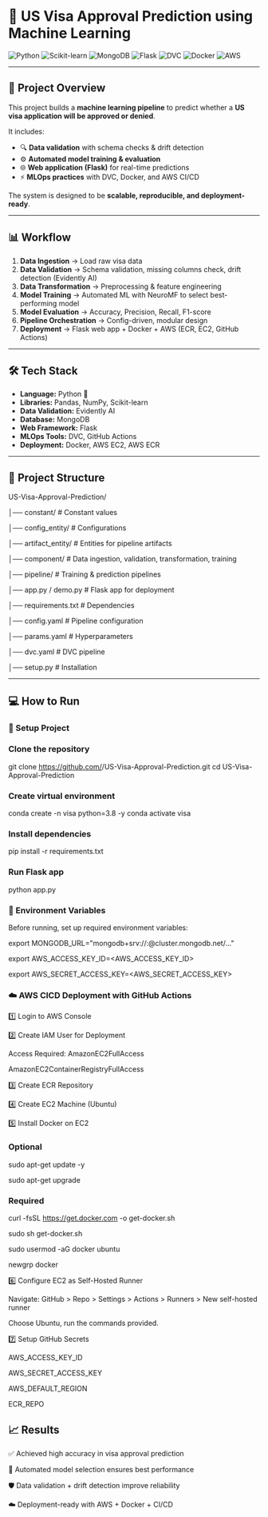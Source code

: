 # 🛂 US Visa Approval Prediction using Machine Learning  

![Python](https://img.shields.io/badge/Python-3.8-blue?style=for-the-badge&logo=python)
![Scikit-learn](https://img.shields.io/badge/Scikit--learn-ML%20Models-F7931E?style=for-the-badge&logo=scikit-learn)
![MongoDB](https://img.shields.io/badge/MongoDB-Database-47A248?style=for-the-badge&logo=mongodb)
![Flask](https://img.shields.io/badge/Flask-Web%20App-black?style=for-the-badge&logo=flask)
![DVC](https://img.shields.io/badge/DVC-MLOps-purple?style=for-the-badge&logo=dvc)
![Docker](https://img.shields.io/badge/Docker-Containerization-2496ED?style=for-the-badge&logo=docker)
![AWS](https://img.shields.io/badge/AWS-Deployment-232F3E?style=for-the-badge&logo=amazon-aws)

---

## 📌 Project Overview  
This project builds a **machine learning pipeline** to predict whether a **US visa application will be approved or denied**.  

It includes:  
- 🔍 **Data validation** with schema checks & drift detection  
- ⚙️ **Automated model training & evaluation**  
- 🌐 **Web application (Flask)** for real-time predictions  
- ⚡ **MLOps practices** with DVC, Docker, and AWS CI/CD  

The system is designed to be **scalable, reproducible, and deployment-ready**.  

---

## 📊 Workflow  

1. **Data Ingestion** → Load raw visa data  
2. **Data Validation** → Schema validation, missing columns check, drift detection (Evidently AI)  
3. **Data Transformation** → Preprocessing & feature engineering  
4. **Model Training** → Automated ML with NeuroMF to select best-performing model  
5. **Model Evaluation** → Accuracy, Precision, Recall, F1-score  
6. **Pipeline Orchestration** → Config-driven, modular design  
7. **Deployment** → Flask web app + Docker + AWS (ECR, EC2, GitHub Actions)  

---

## 🛠 Tech Stack  

- **Language:** Python 🐍  
- **Libraries:** Pandas, NumPy, Scikit-learn  
- **Data Validation:** Evidently AI  
- **Database:** MongoDB  
- **Web Framework:** Flask  
- **MLOps Tools:** DVC, GitHub Actions  
- **Deployment:** Docker, AWS EC2, AWS ECR  

---

## 📂 Project Structure  

US-Visa-Approval-Prediction/

│── constant/ # Constant values

│── config_entity/ # Configurations

│── artifact_entity/ # Entities for pipeline artifacts

│── component/ # Data ingestion, validation, transformation, training

│── pipeline/ # Training & prediction pipelines

│── app.py / demo.py # Flask app for deployment

│── requirements.txt # Dependencies

│── config.yaml # Pipeline configuration

│── params.yaml # Hyperparameters

│── dvc.yaml # DVC pipeline

│── setup.py # Installation


---

## 💻 How to Run  

### 🔹 Setup Project  

### Clone the repository
git clone https://github.com/<your-username>/US-Visa-Approval-Prediction.git
cd US-Visa-Approval-Prediction

### Create virtual environment
conda create -n visa python=3.8 -y
conda activate visa

### Install dependencies
pip install -r requirements.txt

### Run Flask app
python app.py

### 🔑 Environment Variables

Before running, set up required environment variables:

export MONGODB_URL="mongodb+srv://<username>:<password>@cluster.mongodb.net/..."

export AWS_ACCESS_KEY_ID=<AWS_ACCESS_KEY_ID>

export AWS_SECRET_ACCESS_KEY=<AWS_SECRET_ACCESS_KEY>

### ☁️ AWS CICD Deployment with GitHub Actions

1️⃣ Login to AWS Console

2️⃣ Create IAM User for Deployment

Access Required: AmazonEC2FullAccess

AmazonEC2ContainerRegistryFullAccess

3️⃣ Create ECR Repository

4️⃣ Create EC2 Machine (Ubuntu)

5️⃣ Install Docker on EC2

### Optional

sudo apt-get update -y

sudo apt-get upgrade

### Required

curl -fsSL https://get.docker.com -o get-docker.sh

sudo sh get-docker.sh

sudo usermod -aG docker ubuntu

newgrp docker

6️⃣ Configure EC2 as Self-Hosted Runner

Navigate:
GitHub > Repo > Settings > Actions > Runners > New self-hosted runner

Choose Ubuntu, run the commands provided.

7️⃣ Setup GitHub Secrets

AWS_ACCESS_KEY_ID

AWS_SECRET_ACCESS_KEY

AWS_DEFAULT_REGION

ECR_REPO

## 📈 Results

✅ Achieved high accuracy in visa approval prediction

🚀 Automated model selection ensures best performance

🛡️ Data validation + drift detection improve reliability

☁️ Deployment-ready with AWS + Docker + CI/CD
